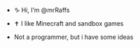 - ♑️ Hi, I’m @mrRaffs
- ✝️ I like Minecraft and sandbox games

- Not a programmer, but i have some ideas
<!---
mrRaffs/mrRaffs is a ✨ special ✨ repository because its `README.md` (this file) appears on your GitHub profile.
You can click the Preview link to take a look at your changes.
--->

